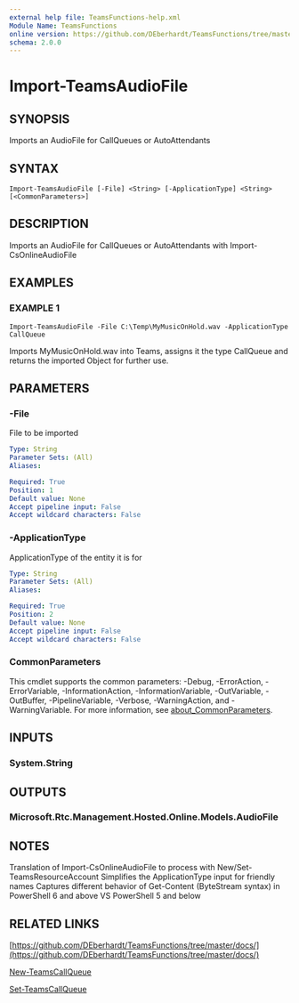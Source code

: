 ```yaml
---
external help file: TeamsFunctions-help.xml
Module Name: TeamsFunctions
online version: https://github.com/DEberhardt/TeamsFunctions/tree/master/docs/
schema: 2.0.0
---
```


# Import-TeamsAudioFile

## SYNOPSIS
Imports an AudioFile for CallQueues or AutoAttendants

## SYNTAX

```
Import-TeamsAudioFile [-File] <String> [-ApplicationType] <String> [<CommonParameters>]
```

## DESCRIPTION
Imports an AudioFile for CallQueues or AutoAttendants with Import-CsOnlineAudioFile

## EXAMPLES

### EXAMPLE 1
```
Import-TeamsAudioFile -File C:\Temp\MyMusicOnHold.wav -ApplicationType CallQueue
```

Imports MyMusicOnHold.wav into Teams, assigns it the type CallQueue and returns the imported Object for further use.

## PARAMETERS

### -File
File to be imported

```yaml
Type: String
Parameter Sets: (All)
Aliases:

Required: True
Position: 1
Default value: None
Accept pipeline input: False
Accept wildcard characters: False
```

### -ApplicationType
ApplicationType of the entity it is for

```yaml
Type: String
Parameter Sets: (All)
Aliases:

Required: True
Position: 2
Default value: None
Accept pipeline input: False
Accept wildcard characters: False
```

### CommonParameters
This cmdlet supports the common parameters: -Debug, -ErrorAction, -ErrorVariable, -InformationAction, -InformationVariable, -OutVariable, -OutBuffer, -PipelineVariable, -Verbose, -WarningAction, and -WarningVariable. For more information, see [about_CommonParameters](http://go.microsoft.com/fwlink/?LinkID=113216).

## INPUTS

### System.String
## OUTPUTS

### Microsoft.Rtc.Management.Hosted.Online.Models.AudioFile
## NOTES
Translation of Import-CsOnlineAudioFile to process with New/Set-TeamsResourceAccount
Simplifies the ApplicationType input for friendly names
Captures different behavior of Get-Content (ByteStream syntax) in PowerShell 6 and above VS PowerShell 5 and below

## RELATED LINKS

[https://github.com/DEberhardt/TeamsFunctions/tree/master/docs/](https://github.com/DEberhardt/TeamsFunctions/tree/master/docs/)

[New-TeamsCallQueue]()

[Set-TeamsCallQueue]()

